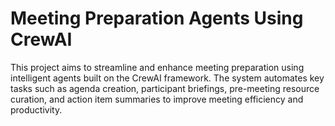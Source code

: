 # Meeting Preparation Agents Using CrewAI

This project aims to streamline and enhance meeting preparation using intelligent agents built on the CrewAI framework. The system automates key tasks such as agenda creation, participant briefings, pre-meeting resource curation, and action item summaries to improve meeting efficiency and productivity.
